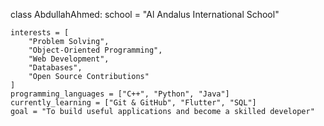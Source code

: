 class AbdullahAhmed:
    school = "Al Andalus International School"
    
    interests = [
        "Problem Solving",
        "Object-Oriented Programming",
        "Web Development",
        "Databases",
        "Open Source Contributions"
    ]
    programming_languages = ["C++", "Python", "Java"]
    currently_learning = ["Git & GitHub", "Flutter", "SQL"]
    goal = "To build useful applications and become a skilled developer"
